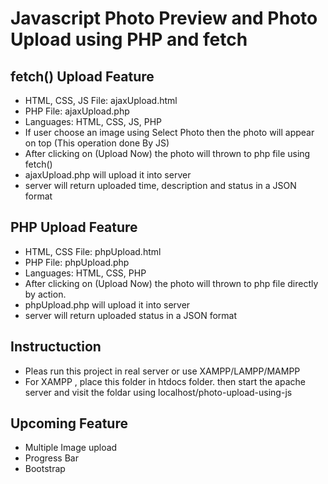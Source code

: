 # Javascript Photo Preview and Photo Upload using PHP and fetch

## fetch() Upload Feature

- HTML, CSS, JS File: ajaxUpload.html
- PHP File: ajaxUpload.php
- Languages: HTML, CSS, JS, PHP
- If user choose an image using Select Photo then the photo will appear on top (This operation done By JS)
- After clicking on (Upload Now) the photo will thrown to php file using fetch()
- ajaxUpload.php will upload it into server
- server will return uploaded time, description and status in a JSON format

## PHP Upload Feature

- HTML, CSS File: phpUpload.html
- PHP File: phpUpload.php
- Languages: HTML, CSS, PHP
- After clicking on (Upload Now) the photo will thrown to php file directly by action.
- phpUpload.php will upload it into server
- server will return uploaded status in a JSON format

## Instructuction

- Pleas run this project in real server or use XAMPP/LAMPP/MAMPP
- For XAMPP , place this folder in htdocs folder. then start the apache server and visit the foldar using localhost/photo-upload-using-js

## Upcoming Feature

- Multiple Image upload
- Progress Bar
- Bootstrap
